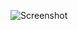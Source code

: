 ![Screenshot](https://raw.githubusercontent.com/Cryakl/Ultimate-RAT-Collection/refs/heads/main/DalethRat/Screenshot.png)

